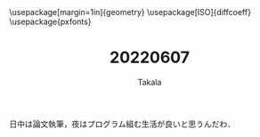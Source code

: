 ﻿---
title: 20220607
yesterday: 20220606
tomorrow: 20220608
days: 893
author: Takala
header-includes:
  - \usepackage[margin=1in]{geometry}
  - \usepackage[ISO]{diffcoeff}
  - \usepackage{pxfonts}
---


日中は論文執筆，夜はプログラム組む生活が良いと思うんだわ．


